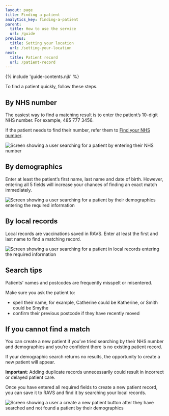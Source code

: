 ```yaml
---
layout: page
title: Finding a patient
analytics_key: finding-a-patient
parent:
  title: How to use the service
  url: /guide
previous:
  title: Setting your location
  url: /setting-your-location
next:
  title: Patient record
  url: /patient-record
---
```


{% include 'guide-contents.njk' %}

To find a patient quickly, follow these steps.

## By NHS number

The easiest way to find a matching result is to enter the patient’s 10-digit NHS number. For example, 485 777 3456.

If the patient needs to find their number, refer them to [Find your NHS number](https://www.nhs.uk/nhs-services/online-services/find-nhs-number/).

![Screen showing a user searching for a patient by entering their NHS number](/images/search-by-nhs-number.png)

## By demographics

Enter at least the patient’s first name, last name and date of birth. However, entering all 5 fields will increase your chances of finding an exact match immediately.

![Screen showing a user searching for a patient by their demographics entering the required information](/images/find-by-demographic-search.png)

## By local records

Local records are vaccinations saved in RAVS. Enter at least the first and last name to find a matching record.

![Screen showing a user searching for a patient in local records entering the required information](/images/find-by-local-records.png)

## Search tips

Patients’ names and postcodes are frequently misspelt or misentered.

Make sure you ask the patient to:

* spell their name, for example, Catherine could be Katherine, or Smith could be Smythe
* confirm their previous postcode if they have recently moved

## If you cannot find a match

You can create a new patient if you’ve tried searching by their NHS number and demographics and you’re confident there is no existing patient record.

If your demographic search returns no results, the opportunity to create a new patient will appear.

**Important**: Adding duplicate records unnecessarily could result in incorrect or delayed patient care.

Once you have entered all required fields to create a new patient record, you can save it to RAVS and find it by searching your local records.

![Screen showing a user a create a new patient button after they have searched and not found a patient by their demographics](/images/add-a-new-patient.png)
